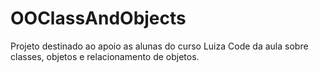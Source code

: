 # OOClassAndObjects

Projeto destinado ao apoio as alunas do curso Luiza Code da aula sobre classes, objetos e relacionamento de objetos.